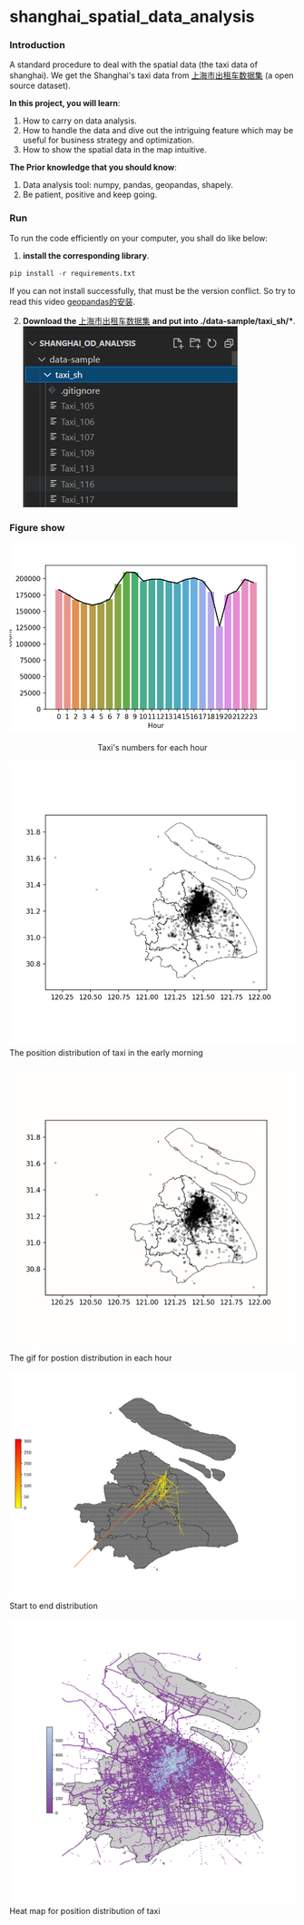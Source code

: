 # shanghai_spatial_data_analysis

### Introduction
A standard procedure to deal with the spatial data (the taxi data of shanghai). We get the Shanghai's taxi data from [上海市出租车数据集](http://www.cse.ust.hk/scrg/taxi.tar.gz) (a open source dataset). 

**In this project, you will learn**:

1. How to carry on data analysis.
2. How to handle the data and dive out the intriguing feature which may be useful for business strategy and optimization.
3. How to show the spatial data in the map intuitive.

**The Prior knowledge that you should know**:

1. Data analysis tool: numpy, pandas, geopandas, shapely.
2. Be patient, positive and keep going.

### Run

To run the code efficiently on your computer, you shall do like below:
1. **install the corresponding library**.
```python
pip install -r requirements.txt
```
If you can not install successfully, that must be the version conflict. So try to read this video [geopandas的安装](https://www.bilibili.com/video/BV1A5411a7xz?p=11).

2. **Download the** [上海市出租车数据集](http://www.cse.ust.hk/scrg/taxi.tar.gz) **and put into ./data-sample/taxi_sh/\***.
![File position](./images/file_position.png)

### Figure show

<p align="center">
  <img width="600" src="./images/hour_count.png" alt="hour_count">
</p>
<p align="center">
  Taxi's numbers for each hour
</p>

![hour0_distribution](./images/hour0_distribution.png)
The position distribution of taxi in the early morning

![video](./images/video.gif)
The gif for postion distribution in each hour

![taxi_start2end](./images/taxi_start2end.png)
Start to end distribution

![region_distribution](./images/region_distribution.png)
Heat map for position distribution of taxi
